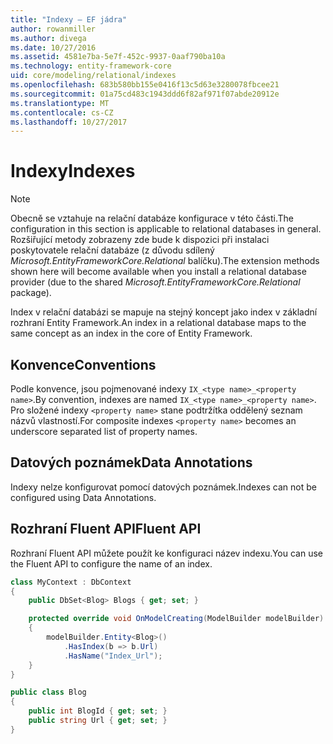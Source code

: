 ```yaml
---
title: "Indexy – EF jádra"
author: rowanmiller
ms.author: divega
ms.date: 10/27/2016
ms.assetid: 4581e7ba-5e7f-452c-9937-0aaf790ba10a
ms.technology: entity-framework-core
uid: core/modeling/relational/indexes
ms.openlocfilehash: 683b580bb155e0416f13c5d63e3280078fbcee21
ms.sourcegitcommit: 01a75cd483c1943ddd6f82af971f07abde20912e
ms.translationtype: MT
ms.contentlocale: cs-CZ
ms.lasthandoff: 10/27/2017
---
```

# <a name="indexes"></a><span data-ttu-id="f70f6-102">Indexy</span><span class="sxs-lookup"><span data-stu-id="f70f6-102">Indexes</span></span>

> [!NOTE]  
> <span data-ttu-id="f70f6-103">Obecně se vztahuje na relační databáze konfigurace v této části.</span><span class="sxs-lookup"><span data-stu-id="f70f6-103">The configuration in this section is applicable to relational databases in general.</span></span> <span data-ttu-id="f70f6-104">Rozšiřující metody zobrazeny zde bude k dispozici při instalaci poskytovatele relační databáze (z důvodu sdílený *Microsoft.EntityFrameworkCore.Relational* balíčku).</span><span class="sxs-lookup"><span data-stu-id="f70f6-104">The extension methods shown here will become available when you install a relational database provider (due to the shared *Microsoft.EntityFrameworkCore.Relational* package).</span></span>

<span data-ttu-id="f70f6-105">Index v relační databázi se mapuje na stejný koncept jako index v základní rozhraní Entity Framework.</span><span class="sxs-lookup"><span data-stu-id="f70f6-105">An index in a relational database maps to the same concept as an index in the core of Entity Framework.</span></span>

## <a name="conventions"></a><span data-ttu-id="f70f6-106">Konvence</span><span class="sxs-lookup"><span data-stu-id="f70f6-106">Conventions</span></span>

<span data-ttu-id="f70f6-107">Podle konvence, jsou pojmenované indexy `IX_<type name>_<property name>`.</span><span class="sxs-lookup"><span data-stu-id="f70f6-107">By convention, indexes are named `IX_<type name>_<property name>`.</span></span> <span data-ttu-id="f70f6-108">Pro složené indexy `<property name>` stane podtržítka oddělený seznam názvů vlastností.</span><span class="sxs-lookup"><span data-stu-id="f70f6-108">For composite indexes `<property name>` becomes an underscore separated list of property names.</span></span>

## <a name="data-annotations"></a><span data-ttu-id="f70f6-109">Datových poznámek</span><span class="sxs-lookup"><span data-stu-id="f70f6-109">Data Annotations</span></span>

<span data-ttu-id="f70f6-110">Indexy nelze konfigurovat pomocí datových poznámek.</span><span class="sxs-lookup"><span data-stu-id="f70f6-110">Indexes can not be configured using Data Annotations.</span></span>

## <a name="fluent-api"></a><span data-ttu-id="f70f6-111">Rozhraní Fluent API</span><span class="sxs-lookup"><span data-stu-id="f70f6-111">Fluent API</span></span>

<span data-ttu-id="f70f6-112">Rozhraní Fluent API můžete použít ke konfiguraci název indexu.</span><span class="sxs-lookup"><span data-stu-id="f70f6-112">You can use the Fluent API to configure the name of an index.</span></span>

<!-- [!code-csharp[Main](samples/core/relational/Modeling/FluentAPI/Samples/Relational/IndexName.cs?highlight=9)] -->
``` csharp
class MyContext : DbContext
{
    public DbSet<Blog> Blogs { get; set; }

    protected override void OnModelCreating(ModelBuilder modelBuilder)
    {
        modelBuilder.Entity<Blog>()
            .HasIndex(b => b.Url)
            .HasName("Index_Url");
    }
}

public class Blog
{
    public int BlogId { get; set; }
    public string Url { get; set; }
}
```
